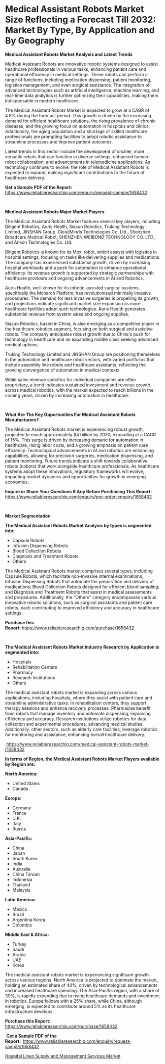 <p><h1>Medical Assistant Robots Market Size Reflecting a Forecast Till 2032: Market By Type, By Application and By Geography</h1></p><p><strong>Medical Assistant Robots Market Analysis and Latest Trends</strong></p>
<p><p>Medical Assistant Robots are innovative robotic systems designed to assist healthcare professionals in various tasks, enhancing patient care and operational efficiency in medical settings. These robots can perform a range of functions, including medication dispensing, patient monitoring, logistics management, and even surgical assistance. The integration of advanced technologies such as artificial intelligence, machine learning, and real-time data analytics is further optimizing their capabilities, making them indispensable in modern healthcare.</p><p>The Medical Assistant Robots Market is expected to grow at a CAGR of 4.8% during the forecast period. This growth is driven by the increasing demand for efficient healthcare solutions, the rising prevalence of chronic diseases, and the growing focus on automation in hospitals and clinics. Additionally, the aging population and a shortage of skilled healthcare professionals are prompting facilities to adopt robotic assistance to streamline processes and improve patient outcomes.</p><p>Latest trends in this sector include the development of smaller, more versatile robots that can function in diverse settings, enhanced human-robot collaboration, and advancements in telemedicine applications. As technology continues to evolve, the role of Medical Assistant Robots is expected to expand, making significant contributions to the future of healthcare delivery.</p></p>
<p><strong>Get a Sample PDF of the Report:&nbsp;</strong> <a href="https://www.reliableresearchiq.com/enquiry/request-sample/1658432?utm_campaign=2313&utm_medium=2&utm_source=Github&utm_content=ia&utm_term=03032025&utm_id=medical-assistant-robots">https://www.reliableresearchiq.com/enquiry/request-sample/1658432</a></p>
<p>&nbsp;</p>
<p><strong>Medical Assistant Robots Major Market Players</strong></p>
<p><p>The Medical Assistant Robots Market features several key players, including Diligent Robotics, Auris Health, Siasun Robotics, Truking Technology Limited, JINSHAN Group, CloudMinds Technologies Co. Ltd., Shenzhen Broadcare Medical Robot, SHENZHEN WEIBOND TECHNOLOGY CO. LTD., and Ankon Technologies Co. Ltd. </p><p>Diligent Robotics is known for its Moxi robot, which assists with logistics in hospital settings, focusing on tasks like delivering supplies and medications. The company has experienced substantial growth, driven by increasing hospital workloads and a push for automation to enhance operational efficiency. Its revenue growth is supported by strategic partnerships with healthcare providers and ongoing advancements in AI and Robotics.</p><p>Auris Health, well-known for its robotic-assisted surgical systems, specifically the Monarch Platform, has revolutionized minimally invasive procedures. The demand for less invasive surgeries is propelling its growth, and projections indicate significant market size expansion as more healthcare facilities adopt such technologies. Auris Health generates substantial revenue from system sales and ongoing supplies.</p><p>Siasun Robotics, based in China, is also emerging as a competitive player in the healthcare robotics segment, focusing on both surgical and assistive robots. The company anticipates robust growth due to China's push for technology in healthcare and an expanding middle class seeking advanced medical options.</p><p>Truking Technology Limited and JINSHAN Group are positioning themselves in the automation and healthcare robot sectors, with varied portfolios that include assembly line robots and healthcare assistants, reflecting the growing convergence of automation in medical contexts.</p><p>While sales revenue specifics for individual companies are often proprietary, a trend indicates sustained investment and revenue growth across medical robotics, with the market expected to reach billions in the coming years, driven by increasing automation in healthcare.</p></p>
<p>&nbsp;</p>
<p><strong>What Are The Key Opportunities For Medical Assistant Robots Manufacturers?</strong></p>
<p><p>The Medical Assistant Robots market is experiencing robust growth, projected to reach approximately $4 billion by 2030, expanding at a CAGR of 15%. This surge is driven by increasing demand for automation in healthcare, rising labor costs, and a growing emphasis on patient care efficiency. Technological advancements in AI and robotics are enhancing capabilities, allowing for precision surgeries, medication dispensing, and patient monitoring. Future trends indicate a shift towards collaborative robots (cobots) that work alongside healthcare professionals. As healthcare systems adopt these innovations, regulatory frameworks will evolve, impacting market dynamics and opportunities for growth in emerging economies.</p></p>
<p><strong>Inquire or Share Your Questions If Any Before Purchasing This Report:</strong> <a href="https://www.reliableresearchiq.com/enquiry/pre-order-enquiry/1658432?utm_campaign=2313&utm_medium=2&utm_source=Github&utm_content=ia&utm_term=03032025&utm_id=medical-assistant-robots">https://www.reliableresearchiq.com/enquiry/pre-order-enquiry/1658432</a></p>
<p>&nbsp;</p>
<p><strong>Market Segmentation</strong></p>
<p><strong>The Medical Assistant Robots Market Analysis by types is segmented into:</strong></p>
<p><ul><li>Capsule Robots</li><li>Infusion Dispensing Robots</li><li>Blood Collection Robots</li><li>Diagnosis and Treatment Robots</li><li>Others</li></ul></p>
<p><p>The Medical Assistant Robots market comprises several types, including Capsule Robots, which facilitate non-invasive internal examinations; Infusion Dispensing Robots that automate the preparation and delivery of medications; Blood Collection Robots designed for efficient blood sampling; and Diagnosis and Treatment Robots that assist in medical assessments and procedures. Additionally, the "Others" category encompasses various innovative robotic solutions, such as surgical assistants and patient care robots, each contributing to improved efficiency and accuracy in healthcare settings.</p></p>
<p><strong>Purchase this Report:&nbsp;</strong><a href="https://www.reliableresearchiq.com/purchase/1658432?utm_campaign=2313&utm_medium=2&utm_source=Github&utm_content=ia&utm_term=03032025&utm_id=medical-assistant-robots">https://www.reliableresearchiq.com/purchase/1658432</a></p>
<p>&nbsp;</p>
<p><strong>The Medical Assistant Robots Market Industry Research by Application is segmented into:</strong></p>
<p><ul><li>Hospitals</li><li>Rehabilitation Centers</li><li>Pharmacy</li><li>Research Institutions</li><li>Others</li></ul></p>
<p><p>The medical assistant robots market is expanding across various applications, including hospitals, where they assist with patient care and streamline administrative tasks. In rehabilitation centers, they support therapy sessions and enhance recovery processes. Pharmacies benefit from robots that manage inventory and automate dispensing, improving efficiency and accuracy. Research institutions utilize robotics for data collection and experimental procedures, advancing medical studies. Additionally, other sectors, such as elderly care facilities, leverage robotics for monitoring and assistance, enhancing overall healthcare delivery.</p></p>
<p><a href="https://www.reliableresearchiq.com/medical-assistant-robots-market-r1658432?utm_campaign=2313&utm_medium=2&utm_source=Github&utm_content=ia&utm_term=03032025&utm_id=medical-assistant-robots">&nbsp;https://www.reliableresearchiq.com/medical-assistant-robots-market-r1658432</a></p>
<p><strong>In terms of Region, the Medical Assistant Robots Market Players available by Region are:</strong></p>
<p>
    <p> <strong> North America: </strong>
        <ul>
            <li>United States</li>
            <li>Canada</li>
        </ul>
        </p> 
    <p> <strong> Europe: </strong>
        <ul>
            <li>Germany</li>
            <li>France</li>
            <li>U.K.</li>
            <li>Italy</li>
            <li>Russia</li>
        </ul>
        </p> 
    <p> <strong> Asia-Pacific: </strong>
        <ul>
            <li>China</li>
            <li>Japan</li>
            <li>South Korea</li>
            <li>India</li>
            <li>Australia</li>
            <li>China Taiwan</li>
            <li>Indonesia</li>
            <li>Thailand</li>
            <li>Malaysia</li>
        </ul>
        </p> 
    <p> <strong> Latin America: </strong>
        <ul>
            <li>Mexico</li>
            <li>Brazil</li>
            <li>Argentina Korea</li>
            <li>Colombia</li>
        </ul>
        </p> 
    <p> <strong> Middle East & Africa: </strong>
        <ul>
            <li>Turkey</li>
            <li>Saudi</li>
            <li>Arabia</li>
            <li>UAE</li>
            <li>Korea</li>
        </ul>
    </p>
    </p>
<p><p>The medical assistant robots market is experiencing significant growth across various regions. North America is projected to dominate the market, holding an estimated share of 40%, driven by technological advancements and increased healthcare spending. The Asia-Pacific region, with a share of 30%, is rapidly expanding due to rising healthcare demands and investment in robotics. Europe follows with a 25% share, while China, although emerging, is expected to contribute around 5% as its healthcare infrastructure develops.</p></p>
<p><strong>Purchase this Report: </strong><a href="https://www.reliableresearchiq.com/purchase/1658432?utm_campaign=2313&utm_medium=2&utm_source=Github&utm_content=ia&utm_term=03032025&utm_id=medical-assistant-robots">https://www.reliableresearchiq.com/purchase/1658432</a></p>
<p>&nbsp;<strong>Get a Sample PDF of the Report:&nbsp;&nbsp;</strong><a href="https://www.reliableresearchiq.com/enquiry/request-sample/1658432?utm_campaign=2313&utm_medium=2&utm_source=Github&utm_content=ia&utm_term=03032025&utm_id=medical-assistant-robots">https://www.reliableresearchiq.com/enquiry/request-sample/1658432</a></p>
<p><strong></strong></p>
<p><p><a href="https://github.com/JubayerMia832/Market-Research-Report-List-1/blob/main/hospital-linen-supply-and-management-services-market.md?utm_campaign=2313&utm_medium=2&utm_source=Github&utm_content=ia&utm_term=03032025&utm_id=medical-assistant-robots">Hospital Linen Supply and Management Services Market</a></p></p>